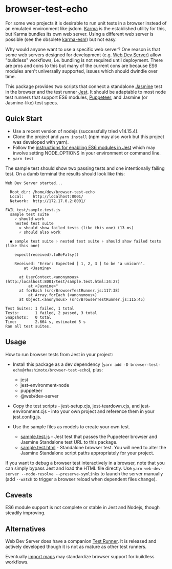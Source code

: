 # browser-test-echo
For some web projects it is desirable to run unit tests in a browser instead
of an emulated environment like jsdom.
[Karma](https://karma-runner.github.io/latest/index.html) is the established
utility for this, but Karma bundles its own web server. Using a different
web server is possible (see the obsolete
[karma-esm](https://github.com/open-wc/open-wc/tree/master/packages/karma-esm))
but not easy.

Why would anyone want to use a specific web server? One reason is that some
web servers designed for development (e.g.
[Web Dev Server](https://modern-web.dev/docs/dev-server/overview/))
allow "buildless" workflows, i.e. bundling is not required until deployment.
There are pros and cons to this but many of the current cons are because
ES6 modules aren't universally supported, issues which should dwindle over
time.

This package provides two scripts that connect a standalone
[Jasmine](https://jasmine.github.io/pages/docs_home.html)
test in the browser and the test runner
[Jest](https://jestjs.io/).
It should be adaptable to most node test runners that support ES6 modules,
[Puppeteer](https://developers.google.com/web/tools/puppeteer),
and Jasmine (or Jasmine-like) test specs.

## Quick Start
* Use a recent version of nodejs (successfully tried v14.15.4).
* Clone the project and `yarn install` (npm may also work but this project
was developed with yarn).
* Follow the
[instructions for enabling ES6 modules in Jest](https://jestjs.io/docs/en/ecmascript-modules)
which may involve setting NODE_OPTIONS in your environment or command line.
* `yarn test`

The sample test should show two passing tests and one intentionally
failing test. On a dumb terminal the results should look like this:
```
Web Dev Server started...

  Root dir: /home/dev/browser-test-echo
  Local:    http://localhost:8001/
  Network:  http://172.17.0.2:8001/

FAIL test/sample.test.js
  sample test suite
    ✓ should work
    nested test suite
      ✕ should show failed tests (like this one) (13 ms)
      ✓ should also work

  ● sample test suite › nested test suite › should show failed tests (like this one)

    expect(received).toBeFalsy()

    Received: "Error: Expected [ 1, 2, 3 ] to be 'a unicorn'.
        at <Jasmine>

      at UserContext.<anonymous> (http:/localhost:8001/test/sample.test.html:34:27)
          at <Jasmine>"
      at forEach (src/BrowserTestRunner.js:117:38)
          at Array.forEach (<anonymous>)
      at Object.<anonymous> (src/BrowserTestRunner.js:115:45)

Test Suites: 1 failed, 1 total
Tests:       1 failed, 2 passed, 3 total
Snapshots:   0 total
Time:        2.664 s, estimated 5 s
Ran all test suites.
```

## Usage
How to run browser tests from Jest in your project:

* Install this package as a dev dependency (`yarn add -D browser-test-echo@rhashimoto/browser-test-echo`), plus:
   * jest
   * jest-environment-node
   * puppeteer
   * @web/dev-server

* Copy the test scripts - 
jest-setup.cjs, jest-teardown.cjs, and jest-environment.cjs -
into your own project and reference them in your jest.config.js.

* Use the sample files as models to create your own test.
   * [sample.test.js](https://github.com/rhashimoto/browser-test-echo/blob/master/test/sample.test.js) - Jest test that passes the Puppeteer browser and Jasmine Standalone test URL to this package.
   * [sample.test.html](https://github.com/rhashimoto/browser-test-echo/blob/master/test/sample.test.html) - Standalone browser test. You will need to alter the Jasmine Standalone script paths appropriately for your project.

If you want to debug a browser test interactively in a browser, note that
you can simply bypass Jest and load the HTML file directly. Use
`yarn web-dev-server --node-resolve --preserve-symlinks`
to launch the server manually (add `--watch` to trigger a browser
reload when dependent files change).

## Caveats
ES6 module support is not complete or stable in Jest and Nodejs,
though steadily improving.

## Alternatives
Web Dev Server does have a companion
[Test Runner](https://modern-web.dev/docs/test-runner/overview/).
It is released and actively developed though it is not as mature as other
test runners.

Eventually [import maps](https://github.com/WICG/import-maps)
may standardize browser support for buildless workflows.
